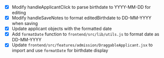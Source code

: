 - [x] Modify handleApplicantClick to parse birthdate to YYYY-MM-DD for editing
- [x] Modify handleSaveNotes to format editedBirthdate to DD-MM-YYYY when saving
- [x] Update applicant objects with the formatted date
- [x] Add `formatDate` function to `frontend/src/lib/utils.js` to format date as DD-MM-YYYY
- [x] Update `frontend/src/features/admission/DraggableApplicant.jsx` to import and use `formatDate` for birthdate display
